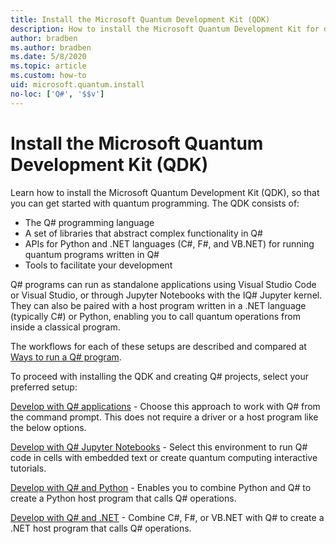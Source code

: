 ```yaml
---
title: Install the Microsoft Quantum Development Kit (QDK)
description: How to install the Microsoft Quantum Development Kit for different environments.
author: bradben
ms.author: bradben
ms.date: 5/8/2020
ms.topic: article
ms.custom: how-to
uid: microsoft.quantum.install
no-loc: ['Q#', '$$v']
---
```


# Install the Microsoft Quantum Development Kit (QDK)

Learn how to install the Microsoft Quantum Development Kit (QDK), so that you can get started with quantum programming. The QDK consists of:

- The Q# programming language
- A set of libraries that abstract complex functionality in Q#
- APIs for Python and .NET languages (C#, F#, and VB.NET) for running quantum programs written in Q#
- Tools to facilitate your development

Q# programs can run as standalone applications using Visual Studio Code or Visual Studio, or through Jupyter Notebooks with the IQ# Jupyter kernel.
They can also be paired with a host program written in a .NET language (typically C#) or Python, enabling you to call quantum operations from inside a classical program.

The workflows for each of these setups are described and compared at [Ways to run a Q# program](xref:microsoft.quantum.guide.host-programs).

To proceed with installing the QDK and creating Q# projects, select your preferred setup:

[Develop with Q# applications](xref:microsoft.quantum.install.standalone) - Choose this approach to work with Q# from the command prompt. This does not require a driver or a host program like the below options.

[Develop with Q# Jupyter Notebooks](xref:microsoft.quantum.install.jupyter) - Select this environment to run Q# code in cells with embedded text or create quantum computing interactive tutorials. 

[Develop with Q# and Python](xref:microsoft.quantum.install.python) - Enables you to combine Python and Q# to create a Python host program that calls Q# operations.

[Develop with Q# and .NET](xref:microsoft.quantum.install.cs) - Combine C#, F#, or VB.NET with Q# to create a .NET host program that calls Q# operations.

